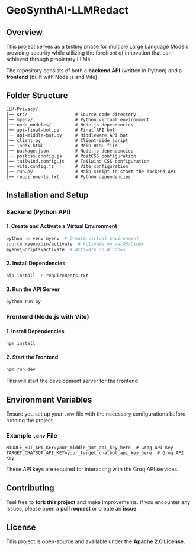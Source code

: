 # GeoSynthAI-LLMRedact

## Overview
This project serves as a testing phase for multiple Large Language Models providing security while utilizing the forefront of innovation that can achieved through propietary LLMs.


The repository consists of both a **backend API** (written in Python) and a **frontend** (built with Node.js and Vite).

## Folder Structure

```
LLM-Privacy/
│── src/                  # Source code directory
│── myenv/                # Python virtual environment
│── node_modules/         # Node.js dependencies
│── api-final-bot.py      # Final API bot
│── api-middle-bot.py     # Middleware API bot
│── client.py             # Client-side script
│── index.html            # Main HTML file
│── package.json          # Node.js dependencies
│── postcss.config.js     # PostCSS configuration
│── tailwind.config.js    # Tailwind CSS configuration
│── vite.config.js        # Vite configuration
│── run.py                # Main script to start the backend API
│── requirements.txt      # Python dependencies
```

## Installation and Setup

### Backend (Python API)

#### 1. Create and Activate a Virtual Environment
```sh
python -m venv myenv  # Create virtual environment
source myenv/bin/activate  # Activate on macOS/Linux
myenv\Scripts\activate  # Activate on Windows
```

#### 2. Install Dependencies
```sh
pip install -r requirements.txt
```

#### 3. Run the API Server
```sh
python run.py
```

### Frontend (Node.js with Vite)

#### 1. Install Dependencies
```sh
npm install
```

#### 2. Start the Frontend
```sh
npm run dev
```
This will start the development server for the frontend.

## Environment Variables

Ensure you set up your `.env` file with the necessary configurations before running the project.

### Example `.env` File
```env
MIDDLE_BOT_API_KEY=your_middle_bot_api_key_here  # Groq API Key
TARGET_CHATBOT_API_KEY=your_target_chatbot_api_key_here  # Groq API Key
```
These API keys are required for interacting with the Groq API services.

## Contributing

Feel free to **fork this project** and make improvements. If you encounter any issues, please open a **pull request** or create an **issue**.

## License

This project is open-source and available under the **Apache 2.0 License**.

